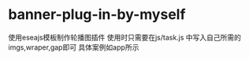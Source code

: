 # banner-plug-in-by-myself
  使用eseajs模板制作轮播图插件
  使用时只需要在js/task.js 中写入自己所需的imgs,wraper,gap即可
  具体案例如app所示

